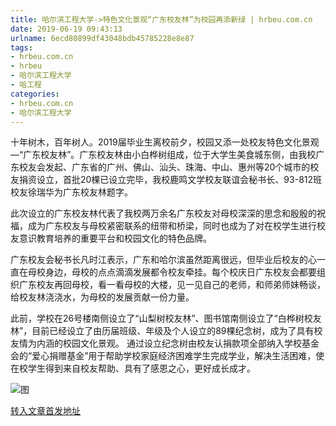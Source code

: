 ```yaml
---
title: 哈尔滨工程大学->特色文化景观“广东校友林”为校园再添新绿 | hrbeu.com.cn
date: 2019-06-19 09:43:13
urlname: 6ecd80899df43048bdb45785228e8e87
tags: 
- hrbeu.com.cn
- hrbeu
- 哈尔滨工程大学
- 哈工程
categories:
- hrbeu.com.cn
- 哈尔滨工程大学
---
```



十年树木，百年树人。2019届毕业生离校前夕，校园又添一处校友特色文化景观—“广东校友林”。广东校友林由小白桦树组成，位于大学生美食城东侧，由我校广东校友会发起、广东省的广州、佛山、汕头、珠海、中山、惠州等20个城市的校友捐资设立，首批20棵已设立完毕，我校鹿鸣文学校友联谊会秘书长、93-812班校友徐瑞华为广东校友林题字。

此次设立的广东校友林代表了我校两万余名广东校友对母校深深的思念和殷殷的祝福，成为广东校友与母校紧密联系的纽带和桥梁，同时也成为了对在校学生进行校友意识教育培养的重要平台和校园文化的特色品牌。

广东校友会秘书长凡时江表示，广东和哈尔滨虽然距离很远，但毕业后校友的心一直在母校身边，母校的点点滴滴发展都令校友牵挂。每个校庆日广东校友会都要组织广东校友再回母校，看一看母校的大楼，见一见自己的老师，和师弟师妹畅谈，给校友林浇浇水，为母校的发展贡献一份力量。

此前，学校在26号楼南侧设立了“山梨树校友林”、图书馆南侧设立了“白桦树校友林”，目前已经设立了由历届班级、年级及个人设立的89棵纪念树，成为了具有校友情为内涵的校园文化景观。 通过设立纪念树由校友认捐款项全部纳入学校基金会的“爱心捐赠基金”用于帮助学校家庭经济困难学生完成学业，解决生活困难，使在校学生得到来自校友帮助、具有了感恩之心，更好成长成才。



![图](http://gongxue.cn/news/UploadFiles_4906/201906/2019061909080463.jpg)

[转入文章首发地址](http://gongxue.cn/news/2019/201906/news_195809.html)